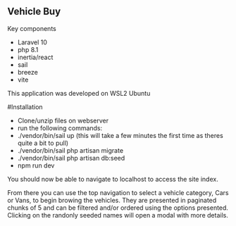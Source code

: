 ## Vehicle Buy

Key components
- Laravel 10
- php 8.1
- inertia/react
- sail
- breeze
- vite

This application was developed on WSL2 Ubuntu

#Installation
- Clone/unzip files on webserver
- run the following commands:
- ./vendor/bin/sail up (this will take a few minutes the first time as theres quite a bit to pull)
- ./vendor/bin/sail php artisan migrate
- ./vendor/bin/sail php artisan db:seed
- npm run dev

You should now be able to navigate to localhost to access the site index.

From there you can use the top navigation to select a vehicle category, Cars or Vans, to begin browing the vehicles.
They are presented in paginated chunks of 5 and can be filtered and/or ordered using the options presented. 
Clicking on the randonly seeded names will open a modal with more details.


  
